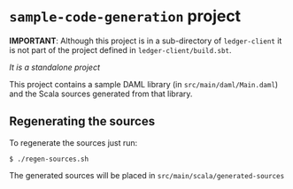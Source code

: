 # `sample-code-generation` project

**IMPORTANT**: Although this project is in a sub-directory of `ledger-client` it
is not part of the project defined in `ledger-client/build.sbt`.

_It is a standalone project_

This project contains a sample DAML library (in `src/main/daml/Main.daml`)
and the Scala sources generated from that library.

## Regenerating the sources

To regenerate the sources just run:

    $ ./regen-sources.sh

The generated sources will be placed in `src/main/scala/generated-sources`


